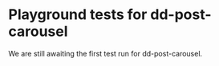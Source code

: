 # Playground tests for dd-post-carousel
We are still awaiting the first test run for dd-post-carousel.
